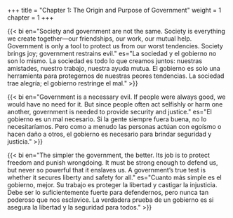 +++
title = "Chapter 1: The Origin and Purpose of Government"
weight = 1
chapter = 1
+++

{{< bi en="Society and government are not the same. Society is everything we create together—our friendships, our work, our mutual help. Government is only a tool to protect us from our worst tendencies. Society brings joy; government restrains evil." es="La sociedad y el gobierno no son lo mismo. La sociedad es todo lo que creamos juntos: nuestras amistades, nuestro trabajo, nuestra ayuda mutua. El gobierno es solo una herramienta para protegernos de nuestras peores tendencias. La sociedad trae alegría; el gobierno restringe el mal." >}}

{{< bi en="Government is a necessary evil. If people were always good, we would have no need for it. But since people often act selfishly or harm one another, government is needed to provide security and justice." es="El gobierno es un mal necesario. Si la gente siempre fuera buena, no lo necesitaríamos. Pero como a menudo las personas actúan con egoísmo o hacen daño a otros, el gobierno es necesario para brindar seguridad y justicia." >}}

{{< bi en="The simpler the government, the better. Its job is to protect freedom and punish wrongdoing. It must be strong enough to defend us, but never so powerful that it enslaves us. A government’s true test is whether it secures liberty and safety for all." es="Cuanto más simple es el gobierno, mejor. Su trabajo es proteger la libertad y castigar la injusticia. Debe ser lo suficientemente fuerte para defendernos, pero nunca tan poderoso que nos esclavice. La verdadera prueba de un gobierno es si asegura la libertad y la seguridad para todos." >}}
